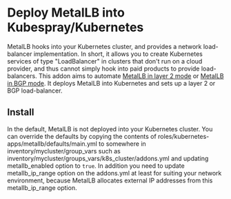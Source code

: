 # Deploy MetalLB into Kubespray/Kubernetes

MetalLB hooks into your Kubernetes cluster, and provides a network load-balancer implementation.
In short, it allows you to create Kubernetes services of type "LoadBalancer" in clusters that
don't run on a cloud provider, and thus cannot simply hook into paid products to provide load-balancers.
This addon aims to automate [MetalLB in layer 2 mode](https://metallb.universe.tf/concepts/layer2/)
or [MetalLB in BGP mode](https://metallb.universe.tf/concepts/bgp/).
It deploys MetalLB into Kubernetes and sets up a layer 2 or BGP load-balancer.

## Install

In the default, MetalLB is not deployed into your Kubernetes cluster.
You can override the defaults by copying the contents of roles/kubernetes-apps/metallb/defaults/main.yml
to somewhere in inventory/mycluster/group_vars such as inventory/mycluster/groups_vars/k8s_cluster/addons.yml
and updating metallb_enabled option to `true`.
In addition you need to update metallb_ip_range option on the addons.yml at least for suiting your network
environment, because MetalLB allocates external IP addresses from this metallb_ip_range option.
